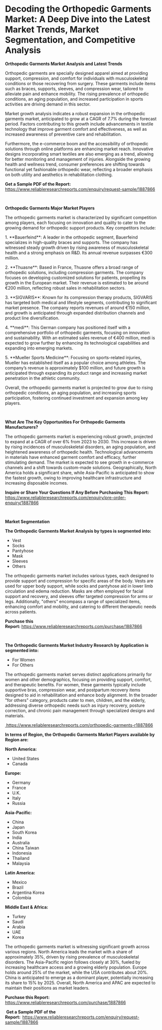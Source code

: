 <p><h1>Decoding the Orthopedic Garments Market: A Deep Dive into the Latest Market Trends, Market Segmentation, and Competitive Analysis</h1></p><p><strong>Orthopedic Garments Market Analysis and Latest Trends</strong></p>
<p><p>Orthopedic garments are specially designed apparel aimed at providing support, compression, and comfort for individuals with musculoskeletal conditions or those recovering from surgery. These garments include items such as braces, supports, sleeves, and compression wear, tailored to alleviate pain and enhance mobility. The rising prevalence of orthopedic conditions, an aging population, and increased participation in sports activities are driving demand in this sector.</p><p>Market growth analysis indicates a robust expansion in the orthopedic garments market, anticipated to grow at a CAGR of 7.7% during the forecast period. Factors contributing to this growth include advancements in textile technology that improve garment comfort and effectiveness, as well as increased awareness of preventive care and rehabilitation. </p><p>Furthermore, the e-commerce boom and the accessibility of orthopedic solutions through online platforms are enhancing market reach. Innovative designs incorporating smart textiles are also emerging as a trend, allowing for better monitoring and management of injuries. Alongside the growing health and wellness trend, consumer preferences are shifting towards functional yet fashionable orthopedic wear, reflecting a broader emphasis on both utility and aesthetics in rehabilitation clothing.</p></p>
<p><strong>Get a Sample PDF of the Report:&nbsp;</strong> <a href="https://www.reliableresearchreports.com/enquiry/request-sample/1887866?utm_campaign=3051&utm_medium=2&utm_source=Github&utm_content=ia&utm_term=13042025&utm_id=orthopedic-garments">https://www.reliableresearchreports.com/enquiry/request-sample/1887866</a></p>
<p>&nbsp;</p>
<p><strong>Orthopedic Garments Major Market Players</strong></p>
<p><p>The orthopedic garments market is characterized by significant competition among players, each focusing on innovation and quality to cater to the growing demand for orthopedic support products. Key competitors include:</p><p>1. **Bauerfeind**: A leader in the orthopedic segment, Bauerfeind specializes in high-quality braces and supports. The company has witnessed steady growth driven by rising awareness of musculoskeletal health and a strong emphasis on R&D. Its annual revenue surpasses €300 million.</p><p>2. **Thuasne**: Based in France, Thuasne offers a broad range of orthopedic solutions, including compression garments. The company focuses on developing customized solutions for patients, propelling its growth in the European market. Their revenue is estimated to be around €200 million, reflecting robust sales in rehabilitation sectors.</p><p>3. **SIGVARIS**: Known for its compression therapy products, SIGVARIS has targeted both medical and lifestyle segments, contributing to significant market presence. The company reports revenues of around €150 million, and growth is anticipated through expanded distribution channels and product line diversification.</p><p>4. **medi**: This German company has positioned itself with a comprehensive portfolio of orthopedic garments, focusing on innovation and sustainability. With an estimated sales revenue of €400 million, medi is expected to grow further by enhancing its technological capabilities and expanding into emerging markets.</p><p>5. **Mueller Sports Medicine**: Focusing on sports-related injuries, Mueller has established itself as a popular choice among athletes. The company’s revenue is approximately $100 million, and future growth is anticipated through expanding its product range and increasing market penetration in the athletic community.</p><p>Overall, the orthopedic garments market is projected to grow due to rising orthopedic conditions, an aging population, and increasing sports participation, fostering continued investment and expansion among key players.</p></p>
<p>&nbsp;</p>
<p><strong>What Are The Key Opportunities For Orthopedic Garments Manufacturers?</strong></p>
<p><p>The orthopedic garments market is experiencing robust growth, projected to expand at a CAGR of over 6% from 2023 to 2030. This increase is driven by rising incidences of musculoskeletal disorders, an aging population, and heightened awareness of orthopedic health. Technological advancements in materials have enhanced garment comfort and efficacy, further stimulating demand. The market is expected to see growth in e-commerce channels and a shift towards custom-made solutions. Geographically, North America holds a significant share, while Asia-Pacific is anticipated to show the fastest growth, owing to improving healthcare infrastructure and increasing disposable incomes.</p></p>
<p><strong>Inquire or Share Your Questions If Any Before Purchasing This Report:</strong> <a href="https://www.reliableresearchreports.com/enquiry/pre-order-enquiry/1887866?utm_campaign=3051&utm_medium=2&utm_source=Github&utm_content=ia&utm_term=13042025&utm_id=orthopedic-garments">https://www.reliableresearchreports.com/enquiry/pre-order-enquiry/1887866</a></p>
<p>&nbsp;</p>
<p><strong>Market Segmentation</strong></p>
<p><strong>The Orthopedic Garments Market Analysis by types is segmented into:</strong></p>
<p><ul><li>Vest</li><li>Socks</li><li>Pantyhose</li><li>Mask</li><li>Sleeves</li><li>Others</li></ul></p>
<p><p>The orthopedic garments market includes various types, each designed to provide support and compression for specific areas of the body. Vests are used for upper body support, while socks and pantyhose aid in lower limb circulation and edema reduction. Masks are often employed for facial support and recovery, and sleeves offer targeted compression for arms or legs. Additionally, "others" encompass a range of specialized items, enhancing comfort and mobility, and catering to different therapeutic needs across patients.</p></p>
<p><strong>Purchase this Report:&nbsp;</strong><a href="https://www.reliableresearchreports.com/purchase/1887866?utm_campaign=3051&utm_medium=2&utm_source=Github&utm_content=ia&utm_term=13042025&utm_id=orthopedic-garments">https://www.reliableresearchreports.com/purchase/1887866</a></p>
<p>&nbsp;</p>
<p><strong>The Orthopedic Garments Market Industry Research by Application is segmented into:</strong></p>
<p><ul><li>For Women</li><li>For Others</li></ul></p>
<p><p>The orthopedic garments market serves distinct applications primarily for women and other demographics, focusing on providing support, comfort, and therapeutic benefits. For women, these garments typically include supportive bras, compression wear, and postpartum recovery items designed to aid in rehabilitation and enhance body alignment. In the broader "for others" category, products cater to men, children, and the elderly, addressing diverse orthopedic needs such as injury recovery, posture correction, and chronic pain management through specialized designs and materials.</p></p>
<p><a href="https://www.reliableresearchreports.com/orthopedic-garments-r1887866?utm_campaign=3051&utm_medium=2&utm_source=Github&utm_content=ia&utm_term=13042025&utm_id=orthopedic-garments">&nbsp;https://www.reliableresearchreports.com/orthopedic-garments-r1887866</a></p>
<p><strong>In terms of Region, the Orthopedic Garments Market Players available by Region are:</strong></p>
<p>
    <p> <strong> North America: </strong>
        <ul>
            <li>United States</li>
            <li>Canada</li>
        </ul>
        </p> 
    <p> <strong> Europe: </strong>
        <ul>
            <li>Germany</li>
            <li>France</li>
            <li>U.K.</li>
            <li>Italy</li>
            <li>Russia</li>
        </ul>
        </p> 
    <p> <strong> Asia-Pacific: </strong>
        <ul>
            <li>China</li>
            <li>Japan</li>
            <li>South Korea</li>
            <li>India</li>
            <li>Australia</li>
            <li>China Taiwan</li>
            <li>Indonesia</li>
            <li>Thailand</li>
            <li>Malaysia</li>
        </ul>
        </p> 
    <p> <strong> Latin America: </strong>
        <ul>
            <li>Mexico</li>
            <li>Brazil</li>
            <li>Argentina Korea</li>
            <li>Colombia</li>
        </ul>
        </p> 
    <p> <strong> Middle East & Africa: </strong>
        <ul>
            <li>Turkey</li>
            <li>Saudi</li>
            <li>Arabia</li>
            <li>UAE</li>
            <li>Korea</li>
        </ul>
    </p>
    </p>
<p><p>The orthopedic garments market is witnessing significant growth across various regions. North America leads the market with a share of approximately 35%, driven by rising prevalence of musculoskeletal disorders. The Asia-Pacific region follows closely at 30%, fueled by increasing healthcare access and a growing elderly population. Europe holds around 25% of the market, while the USA contributes about 20%. China is anticipated to emerge as a dominant player, potentially increasing its share to 15% by 2025. Overall, North America and APAC are expected to maintain their positions as market leaders.</p></p>
<p><strong>Purchase this Report: </strong><a href="https://www.reliableresearchreports.com/purchase/1887866?utm_campaign=3051&utm_medium=2&utm_source=Github&utm_content=ia&utm_term=13042025&utm_id=orthopedic-garments">https://www.reliableresearchreports.com/purchase/1887866</a></p>
<p>&nbsp;<strong>Get a Sample PDF of the Report:&nbsp;&nbsp;</strong><a href="https://www.reliableresearchreports.com/enquiry/request-sample/1887866?utm_campaign=3051&utm_medium=2&utm_source=Github&utm_content=ia&utm_term=13042025&utm_id=orthopedic-garments">https://www.reliableresearchreports.com/enquiry/request-sample/1887866</a></p>
<p><strong></strong></p>
<p><p></p><p></p><p></p></p>